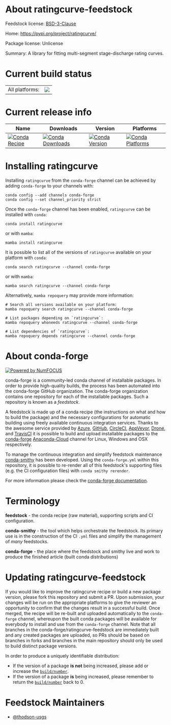 About ratingcurve-feedstock
===========================

Feedstock license: [BSD-3-Clause](https://github.com/conda-forge/ratingcurve-feedstock/blob/main/LICENSE.txt)

Home: https://pypi.org/project/ratingcurve/

Package license: Unlicense

Summary: A library for fitting multi-segment stage-discharge rating curves.

Current build status
====================


<table><tr><td>All platforms:</td>
    <td>
      <a href="https://dev.azure.com/conda-forge/feedstock-builds/_build/latest?definitionId=18563&branchName=main">
        <img src="https://dev.azure.com/conda-forge/feedstock-builds/_apis/build/status/ratingcurve-feedstock?branchName=main">
      </a>
    </td>
  </tr>
</table>

Current release info
====================

| Name | Downloads | Version | Platforms |
| --- | --- | --- | --- |
| [![Conda Recipe](https://img.shields.io/badge/recipe-ratingcurve-green.svg)](https://anaconda.org/conda-forge/ratingcurve) | [![Conda Downloads](https://img.shields.io/conda/dn/conda-forge/ratingcurve.svg)](https://anaconda.org/conda-forge/ratingcurve) | [![Conda Version](https://img.shields.io/conda/vn/conda-forge/ratingcurve.svg)](https://anaconda.org/conda-forge/ratingcurve) | [![Conda Platforms](https://img.shields.io/conda/pn/conda-forge/ratingcurve.svg)](https://anaconda.org/conda-forge/ratingcurve) |

Installing ratingcurve
======================

Installing `ratingcurve` from the `conda-forge` channel can be achieved by adding `conda-forge` to your channels with:

```
conda config --add channels conda-forge
conda config --set channel_priority strict
```

Once the `conda-forge` channel has been enabled, `ratingcurve` can be installed with `conda`:

```
conda install ratingcurve
```

or with `mamba`:

```
mamba install ratingcurve
```

It is possible to list all of the versions of `ratingcurve` available on your platform with `conda`:

```
conda search ratingcurve --channel conda-forge
```

or with `mamba`:

```
mamba search ratingcurve --channel conda-forge
```

Alternatively, `mamba repoquery` may provide more information:

```
# Search all versions available on your platform:
mamba repoquery search ratingcurve --channel conda-forge

# List packages depending on `ratingcurve`:
mamba repoquery whoneeds ratingcurve --channel conda-forge

# List dependencies of `ratingcurve`:
mamba repoquery depends ratingcurve --channel conda-forge
```


About conda-forge
=================

[![Powered by
NumFOCUS](https://img.shields.io/badge/powered%20by-NumFOCUS-orange.svg?style=flat&colorA=E1523D&colorB=007D8A)](https://numfocus.org)

conda-forge is a community-led conda channel of installable packages.
In order to provide high-quality builds, the process has been automated into the
conda-forge GitHub organization. The conda-forge organization contains one repository
for each of the installable packages. Such a repository is known as a *feedstock*.

A feedstock is made up of a conda recipe (the instructions on what and how to build
the package) and the necessary configurations for automatic building using freely
available continuous integration services. Thanks to the awesome service provided by
[Azure](https://azure.microsoft.com/en-us/services/devops/), [GitHub](https://github.com/),
[CircleCI](https://circleci.com/), [AppVeyor](https://www.appveyor.com/),
[Drone](https://cloud.drone.io/welcome), and [TravisCI](https://travis-ci.com/)
it is possible to build and upload installable packages to the
[conda-forge](https://anaconda.org/conda-forge) [Anaconda-Cloud](https://anaconda.org/)
channel for Linux, Windows and OSX respectively.

To manage the continuous integration and simplify feedstock maintenance
[conda-smithy](https://github.com/conda-forge/conda-smithy) has been developed.
Using the ``conda-forge.yml`` within this repository, it is possible to re-render all of
this feedstock's supporting files (e.g. the CI configuration files) with ``conda smithy rerender``.

For more information please check the [conda-forge documentation](https://conda-forge.org/docs/).

Terminology
===========

**feedstock** - the conda recipe (raw material), supporting scripts and CI configuration.

**conda-smithy** - the tool which helps orchestrate the feedstock.
                   Its primary use is in the construction of the CI ``.yml`` files
                   and simplify the management of *many* feedstocks.

**conda-forge** - the place where the feedstock and smithy live and work to
                  produce the finished article (built conda distributions)


Updating ratingcurve-feedstock
==============================

If you would like to improve the ratingcurve recipe or build a new
package version, please fork this repository and submit a PR. Upon submission,
your changes will be run on the appropriate platforms to give the reviewer an
opportunity to confirm that the changes result in a successful build. Once
merged, the recipe will be re-built and uploaded automatically to the
`conda-forge` channel, whereupon the built conda packages will be available for
everybody to install and use from the `conda-forge` channel.
Note that all branches in the conda-forge/ratingcurve-feedstock are
immediately built and any created packages are uploaded, so PRs should be based
on branches in forks and branches in the main repository should only be used to
build distinct package versions.

In order to produce a uniquely identifiable distribution:
 * If the version of a package **is not** being increased, please add or increase
   the [``build/number``](https://docs.conda.io/projects/conda-build/en/latest/resources/define-metadata.html#build-number-and-string).
 * If the version of a package **is** being increased, please remember to return
   the [``build/number``](https://docs.conda.io/projects/conda-build/en/latest/resources/define-metadata.html#build-number-and-string)
   back to 0.

Feedstock Maintainers
=====================

* [@thodson-usgs](https://github.com/thodson-usgs/)

